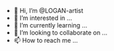 - 👋 Hi, I’m @LOGAN-artist
- 👀 I’m interested in ...
- 🌱 I’m currently learning ...
- 💞️ I’m looking to collaborate on ...
- 📫 How to reach me ...

<!---
LOGAN-artist/LOGAN-artist is a ✨ special ✨ repository because its `README.md` (this file) appears on your GitHub profile.
You can click the Preview link to take a look at your changes.
--->

